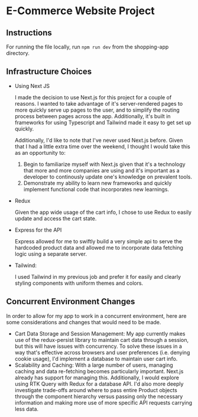 # E-Commerce Website Project

## Instructions

For running the file locally, run `npm run dev` from the shopping-app directory.

## Infrastructure Choices

- Using Next JS

  I made the decision to use Next.js for this project for a couple of reasons. I wanted to take advantage of it's server-rendered pages to more quickly serve up pages to the user, and to simplify the routing process between pages across the app. Additionally, it's built in frameworks for using Typescript and Tailwind made it easy to get set up quickly.

  Additionally, I'd like to note that I've never used Next.js before. Given that I had a little extra time over the weekend, I thought I would take this as an opportunity to:

  1. Begin to familiarize myself with Next.js given that it's a technology that more and more companies are using and it's important as a developer to continously update one's knowledge on prevalent tools.
  2. Demonstrate my ability to learn new frameworks and quickly implement functional code that incorporates new learnings.

- Redux

  Given the app wide usage of the cart info, I chose to use Redux to easily update and access the cart state.

- Express for the API

  Express allowed for me to swiftly build a very simple api to serve the hardcoded product data and allowed me to incorporate data fetching logic using a separate server.

- Tailwind:

  I used Tailwind in my previous job and prefer it for easily and clearly styling components with uniform themes and colors.

## Concurrent Environment Changes

In order to allow for my app to work in a concurrent environment, here are some considerations and changes that would need to be made.

- Cart Data Storage and Session Management: My app currently makes use of the redux-persist library to maintain cart data through a session, but this will have issues with concurrency. To solve these issues in a way that's effective across browsers and user preferences (i.e. denying cookie usage), I'd implement a database to maintain user cart info.
- Scalability and Caching: With a large number of users, managing caching and data re-fetching becomes particularly important. Next.js already has support for managing this. Additionally, I would explore using RTK Query with Redux for a database API. I'd also more deeply investigate trade-offs around where to pass entire Product objects through the component hierarchy versus passing only the necessary information and making more use of more specific API requests carrying less data.
